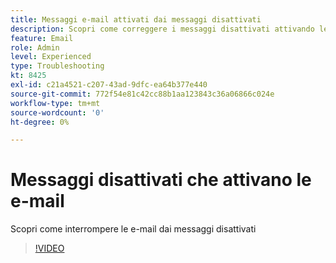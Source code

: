 ```yaml
---
title: Messaggi e-mail attivati dai messaggi disattivati
description: Scopri come correggere i messaggi disattivati attivando le e-mail
feature: Email
role: Admin
level: Experienced
type: Troubleshooting
kt: 8425
exl-id: c21a4521-c207-43ad-9dfc-ea64b377e440
source-git-commit: 772f54e81c42cc88b1aa123843c36a06866c024e
workflow-type: tm+mt
source-wordcount: '0'
ht-degree: 0%

---
```


# Messaggi disattivati che attivano le e-mail

Scopri come interrompere le e-mail dai messaggi disattivati
>[!VIDEO](https://video.tv.adobe.com/v/335981?quality=12)
